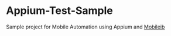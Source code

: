 # Appium-Test-Sample

Sample project for Mobile Automation using Appium and [Mobileib](https://github.com/Umutayb/Mobileib)
